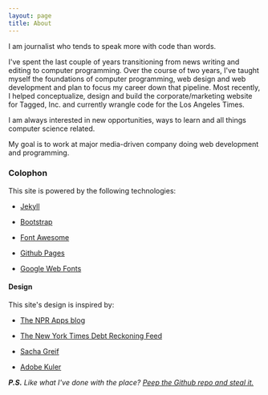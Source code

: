 ```yaml
---
layout: page
title: About
---
```


I am journalist who tends to speak more with code than words.

I've spent the last couple of years transitioning from news writing and editing to computer programming. Over the course of two years, I've taught myself the foundations of computer programming, web design and web development and plan to focus my career down that pipeline. Most recently, I helped conceptualize, design and build the corporate/marketing website for Tagged, Inc. and currently wrangle code for the Los Angeles Times.

I am always interested in new opportunities, ways to learn and all things computer science related.

My goal is to work at major media-driven company doing web development and programming.

### Colophon

This site is powered by the following technologies:

* [Jekyll](http://jekyllrb.com/)

* [Bootstrap](http://twitter.github.com/bootstrap)

* [Font Awesome](http://fortawesome.github.com/Font-Awesome/)

* [Github Pages](http://pages.github.com/)

* [Google Web Fonts](http://google.com/webfonts)


#### Design
This site's design is inspired by:

* [The NPR Apps blog](http://blog.apps.npr.org/)

* [The New York Times Debt Reckoning Feed](http://www.nytimes.com/interactive/us/politics/debt-reckoning.html)

* [Sacha Greif](http://sachagreif.com/)

* [Adobe Kuler](https://kuler.adobe.com/)


*__P.S.__ Like what I've done with the place? [Peep the Github repo and steal it.](https://github.com/aboutaaron/aboutaaron.github.com)*